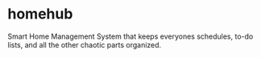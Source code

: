 # homehub
Smart Home Management System that keeps everyones schedules, to-do lists, and all the other chaotic parts organized.
